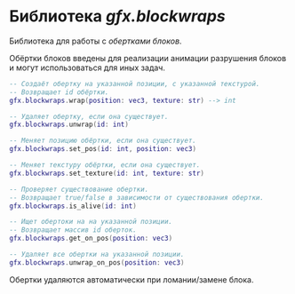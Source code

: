 # Библиотека *gfx.blockwraps*

Библиотека для работы с *обертками блоков*.

Обёртки блоков введены для реализации анимации разрушения блоков и могут
использоваться для иных задач.

```lua
-- Создаёт обертку на указанной позиции, с указанной текстурой.
-- Возвращает id обёртки.
gfx.blockwraps.wrap(position: vec3, texture: str) --> int

-- Удаляет обертку, если она существует.
gfx.blockwraps.unwrap(id: int)

-- Меняет позицию обёртки, если она существует.
gfx.blockwraps.set_pos(id: int, position: vec3)

-- Меняет текстуру обёртки, если она существует.
gfx.blockwraps.set_texture(id: int, texture: str)

-- Проверяет существование обертки.
-- Возвращает true/false в зависимости от существования обертки.
gfx.blockwraps.is_alive(id: int)

-- Ищет обертоки на на указанной позиции.
-- Возвращает массив id оберток.
gfx.blockwraps.get_on_pos(position: vec3)

-- Удаляет все обертки на указанной позиции.
gfx.blockwraps.unwrap_on_pos(position: vec3)
```

Обертки удаляются автоматически при ломании/замене блока.
